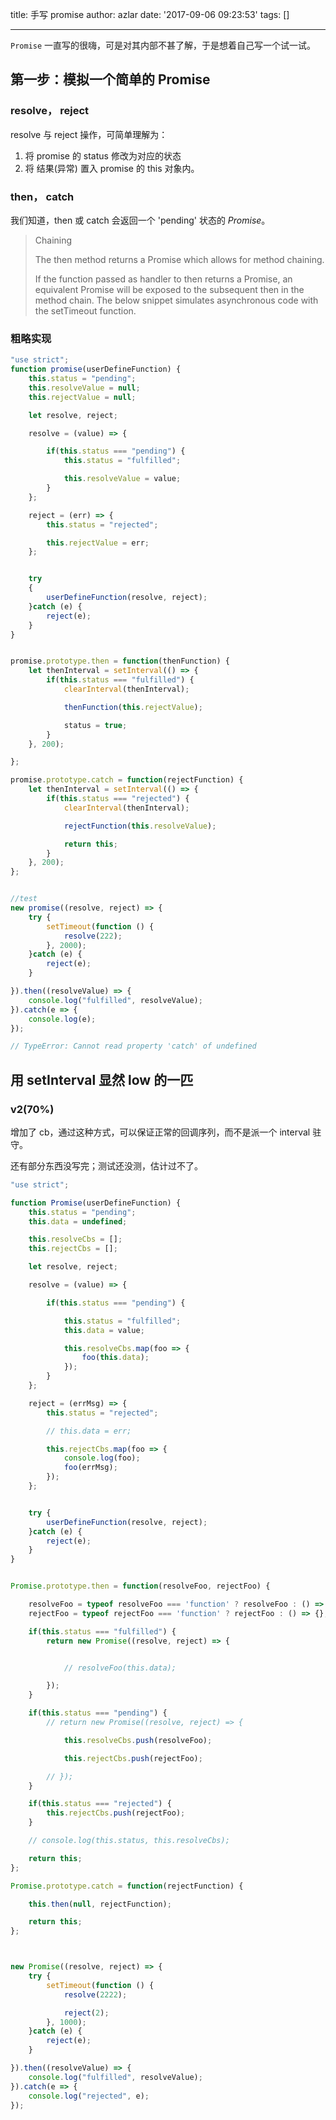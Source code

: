 title: 手写 promise
author: azlar
date: '2017-09-06 09:23:53'
tags: []

---

`Promise` 一直写的很嗨，可是对其内部不甚了解，于是想着自己写一个试一试。
<!-- desc -->

## 第一步：模拟一个简单的 Promise
### resolve， reject
resolve 与 reject 操作，可简单理解为：

1. 将 promise 的 status 修改为对应的状态
2. 将 结果(异常) 置入 promise 的 this 对象内。


### then， catch
我们知道，then 或 catch 会返回一个 'pending' 状态的 *Promise*。


> Chaining
> 
> The then method returns a Promise which allows for method chaining.
> 
> If the function passed as handler to then returns a Promise, an equivalent Promise will be exposed to the subsequent then in the method chain. The below snippet simulates asynchronous code with the setTimeout function. 

### 粗略实现
```javascript
"use strict";
function promise(userDefineFunction) {
    this.status = "pending";
    this.resolveValue = null;
    this.rejectValue = null;

    let resolve, reject;

    resolve = (value) => {

        if(this.status === "pending") {
            this.status = "fulfilled";

            this.resolveValue = value;
        }
    };

    reject = (err) => {
        this.status = "rejected";

        this.rejectValue = err;
    };


    try
    {
        userDefineFunction(resolve, reject);
    }catch (e) {
        reject(e);
    }
}


promise.prototype.then = function(thenFunction) {
    let thenInterval = setInterval(() => {
        if(this.status === "fulfilled") {
            clearInterval(thenInterval);

            thenFunction(this.rejectValue);

            status = true;
        }
    }, 200);

};

promise.prototype.catch = function(rejectFunction) {
    let thenInterval = setInterval(() => {
        if(this.status === "rejected") {
            clearInterval(thenInterval);

            rejectFunction(this.resolveValue);

            return this;
        }
    }, 200);
};


//test
new promise((resolve, reject) => {
    try {
        setTimeout(function () {
            resolve(222);
        }, 2000);
    }catch (e) {
        reject(e);
    }

}).then((resolveValue) => {
    console.log("fulfilled", resolveValue);
}).catch(e => {
    console.log(e);
});

// TypeError: Cannot read property 'catch' of undefined
```

## 用 setInterval 显然 low 的一匹
### v2(70%)
增加了 cb，通过这种方式，可以保证正常的回调序列，而不是派一个 interval 驻守。

还有部分东西没写完；测试还没测，估计过不了。

```javascript
"use strict";

function Promise(userDefineFunction) {
    this.status = "pending";
    this.data = undefined;

    this.resolveCbs = [];
    this.rejectCbs = [];

    let resolve, reject;

    resolve = (value) => {

        if(this.status === "pending") {

            this.status = "fulfilled";
            this.data = value;

            this.resolveCbs.map(foo => {
                foo(this.data);
            });
        }
    };

    reject = (errMsg) => {
        this.status = "rejected";

        // this.data = err;

        this.rejectCbs.map(foo => {
            console.log(foo);
            foo(errMsg);
        });
    };


    try {
        userDefineFunction(resolve, reject);
    }catch (e) {
        reject(e);
    }
}


Promise.prototype.then = function(resolveFoo, rejectFoo) {

    resolveFoo = typeof resolveFoo === 'function' ? resolveFoo : () => {};
    rejectFoo = typeof rejectFoo === 'function' ? rejectFoo : () => {};

    if(this.status === "fulfilled") {
        return new Promise((resolve, reject) => {


            // resolveFoo(this.data);

        });
    }

    if(this.status === "pending") {
        // return new Promise((resolve, reject) => {

            this.resolveCbs.push(resolveFoo);

            this.rejectCbs.push(rejectFoo);

        // });
    }

    if(this.status === "rejected") {
        this.rejectCbs.push(rejectFoo);
    }

    // console.log(this.status, this.resolveCbs);

    return this;
};

Promise.prototype.catch = function(rejectFunction) {

    this.then(null, rejectFunction);

    return this;
};



new Promise((resolve, reject) => {
    try {
        setTimeout(function () {
            resolve(2222);

            reject(2);
        }, 1000);
    }catch (e) {
        reject(e);
    }

}).then((resolveValue) => {
    console.log("fulfilled", resolveValue);
}).catch(e => {
    console.log("rejected", e);
});
```